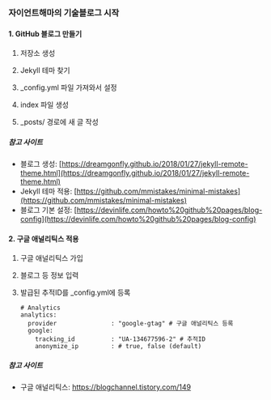 ### 자이언트해마의 기술블로그 시작


#### 1. GitHub 블로그 만들기

1. 저장소 생성

2. Jekyll 테마 찾기

3. _config.yml 파일 가져와서 설정

4. index 파일 생성

5. _posts/ 경로에 새 글 작성

   

#####   참고 사이트

- 블로그 생성: [https://dreamgonfly.github.io/2018/01/27/jekyll-remote-theme.html](https://dreamgonfly.github.io/2018/01/27/jekyll-remote-theme.html)
- Jekyll 테마 적용: [https://github.com/mmistakes/minimal-mistakes](https://github.com/mmistakes/minimal-mistakes)
- 블로그 기본 설정: [https://devinlife.com/howto%20github%20pages/blog-config](https://devinlife.com/howto%20github%20pages/blog-config)


#### 2. 구글 애널리틱스 적용

1. 구글 애널리틱스 가입

2. 블로그 등 정보 입력

3. 발급된 추적ID를 _config.yml에 등록

   ```
   # Analytics
   analytics:
     provider               : "google-gtag" # 구글 애널리틱스 등록
     google:
       tracking_id          : "UA-134677596-2" # 추적ID
       anonymize_ip         : # true, false (default)
   ```



#####   참고 사이트

- 구글 애널리틱스: https://blogchannel.tistory.com/149
